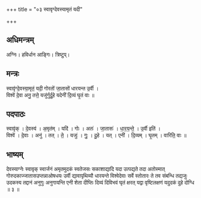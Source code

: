 +++
title = "०३ स्वावृग्देवस्यामृतं यदी"

+++
## अधिमन्त्रम्
अग्निः। हविर्धान आङ्गिः। त्रिष्टुप्।

## मन्त्रः
स्वावृ॑ग्दे॒वस्या॒मृतं॒ यदी॒ गोरतो॑ जा॒तासो॑ धारयन्त उ॒र्वी ।  
विश्वे॑ दे॒वा अनु॒ तत्ते॒ यजु॑र्गुर्दु॒हे यदेनी॑ दि॒व्यं घृ॒तं वाः ॥

## पदपाठः
स्वावृ॑क् । दे॒वस्य॑ । अ॒मृत॑म् । यदि॑ । गोः । अतः॑ । जा॒तासः॑ । धा॒र॒य॒न्ते॒ । उ॒र्वी इति॑ ।  
विश्वे॑ । दे॒वाः । अनु॑ । तत् । ते॒ । यजुः॑ । गुः॒ । दु॒हे । यत् । एनी॑ । दि॒व्यम् । घृ॒तम् । वारिति॒ वाः ॥

## भाष्यम्
देवस्याग्नेः स्वावृक् स्वार्जनं अमृतमुदकं स्वतेजसः सकाशाद्यादि यदा उत्पद्यते तदा अतोस्मात् गोरुदकाज्जातासउप्तन्नाओषधयः उर्वी द्यावापृथिव्यौ धारयन्ते विश्वेदेवाः सर्वे स्तोतारः ते तव संबन्धि तद्यजुः उदकस्य तद्दानं अनुगुः अनुगायन्ति एनी शेता दीप्तिः दिव्यं दिविभवं घृतं क्षरत् यद्वा वृष्टिलक्षणं यदुदकं दुहे दोग्धि ॥ ३ ॥